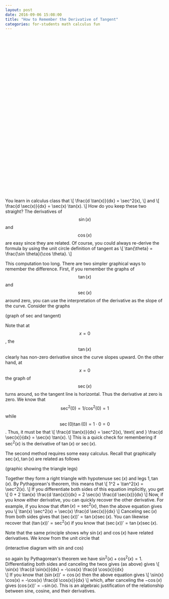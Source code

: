 ```yaml
---
layout: post
date: 2016-09-06 15:08:00
title: "How to Remember the Derivative of Tangent"
categories: for-students math calculus fun
---
```


<div id="box" class="jxgbox" style="width: 500px; height: 500px"></div>
<script type="text/javascript">


	var board = JXG.JSXGraph.initBoard('box', {axis: true, boundingbox: [-10, 2, 10, -2]});



	var a_point = board.create('point', [-Math.PI, 0], {name:'a', size:2});

	var a_line = board.create('line', 
			[[
			function() {
				return a_point.X();
			}, 
			board.getBoundingBox()[1]
			], 
			[
			function() { 
				return a_point.X(); 
			}, 
			board.getBoundingBox()[3]]], 
			{
				strokeColor:'#ff9999', 
				strokeWidth:2, 
				dash:2
			});

	var b_point = board.create('point', [Math.PI, 0], {name:'b', size:2});

	var b_line = board.create('line', [[function() {return b_point.X();}, board.getBoundingBox()[1]], [function() { return b_point.X(); }, board.getBoundingBox()[3]]], {strokeColor:'#ff9999', strokeWidth:2, dash:2});


	var left_f  = board.create('functiongraph', [ Math.sin, board.getBoundingBox()[0], function() { return a_point.X(); }], {strokewidth:2})
	
	var middle_f  = board.create('functiongraph', [ Math.sin, function() { return a_point.X(); }, function() { return b_point.X(); }], {strokeColor: '#ffcccc', strokewidth:2})

	// TODO: covert fontsize to coordinates.
	var area_text = board.create('text', [0, board.getBoundingBox()[1] - .5, 
			
			function() { 

				var area = JXG.Math.Numerics.NewtonCotes([a_point.X(), b_point.X()], Math.sin);
				return 'Area: ' + area.toFixed(2); 
				}], {fontSize:24});



	var right_f  = board.create('functiongraph', [ Math.sin, function() { return b_point.X(); }, board.getBoundingBox()[10]], {strokewidth:2})


</script>

You learn in calculus class that
\\[
	\frac{d \tan(x)}{dx} = \sec^2(x),
\\]
and
\\[
	\frac{d \sec(x)}{dx} = \sec(x) \tan(x).
\\]
How do you keep these two straight? The derivatives of $$\sin(x)$$ and $$\cos(x)$$ are easy since they are related. Of course, you could always re-derive the formula by using the unit circle definition of tangent as
\\[
	\tan{\theta} = \frac{\sin \theta}{\cos \theta}.
\\]

This computation too long. There are two simpler graphical ways to remember the difference. First, if you remember the graphs of $$\tan(x)$$ and $$\sec(x)$$ around zero, you can use the interpretation of the derivative as the slope of the curve. Consider the graphs

(graph of sec and tangent)

Note that at $$x = 0$$, the $$\tan(x)$$ clearly has non-zero derivative since the curve slopes upward. On the other hand, at $$x = 0$$ the graph of $$\sec(x)$$ turns around, so the tangent line is horizontal. Thus the derivative at zero is zero. We know that $$\sec^2(0) = 1/\cos^2(0) = 1$$ while $$\sec(0) \tan(0) = 1 \cdot 0 = 0$$. Thus, it must be that
\\[
	\frac{d \tan(x)}{dx} = \sec^2(x), \text{ and } \frac{d \sec(x)}{dx} = \sec(x) \tan(x).
\\]
This is a quick check for remembering if $\sec^2(x)$ is the derivative of $\tan(x)$ or $\sec(x)$.

The second method requires some easy calculus. Recall that graphically $\sec(x), \tan(x)$ are related as follows

(graphic showing the triangle legs)

Together they form a right triangle with hypotenuse $\sec(x)$ and legs $1, \tan(x)$. By Pythagorean's theorem, this means that
\\[
	1^2 + \tan^2(x) = \sec^2(x).
\\]
If you differentiate both sides of this equation implicitly, you get
\\[
	0 + 2 \tan(x) \frac{d \tan(x)}{dx} = 2 \sec(x) \frac{d \sec(x)}{dx}
\\]
Now, if you know either derivative, you can quickly recover the other derivative. For example, if you know that $d \tan(x) = \sec^2(x)$, then the above equation gives you
\\[
	\tan(x) \sec^2(x) = \sec(x) \frac{d \sec(x)}{dx}
\\]
Canceling $\sec(x)$ from both sides gives that $(\sec(x))' = \tan(x) \sec(x)$. You can likewise recover that $(\tan(x))' = \sec^2(x)$ if you know that $(\sec(x))' = \tan(x) \sec(x)$.

Note that the same principle shows why $\sin(x)$ and $\cos(x)$ have related derivatives. We know from the unit circle that

(interactive diagram with sin and cos)

so again by Pythagorean's theorem we have $\sin^2(x) + \cos^2(x) = 1$. Differentiating both sides and canceling the twos gives (as above) gives
\\[
	\sin(x) \frac{d \sin(x)}{dx} = -\cos(x) \frac{d \cos(x)}{dx}	
\\]
If you know that $(\sin(x))' = \cos(x)$ then the above equation gives
\\[
	\sin(x) \cos(x) = -\cos(x) \frac{d \cos(x)}{dx}
\\]
which, after canceling the $-\cos(x)$ gives $(\cos(x))' = -\sin(x)$. This is an algebraic justification of the relationship between sine, cosine, and their derivatives.
